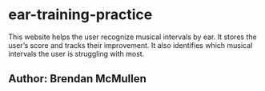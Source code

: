 # ear-training-practice
This website helps the user recognize musical intervals by ear. It stores the user’s score and tracks their improvement. It also identifies which musical intervals the user is struggling with most.


## Author: Brendan McMullen
